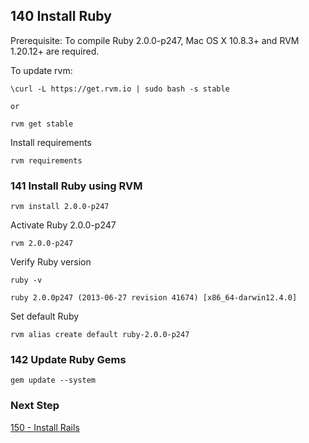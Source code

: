 ## 140 Install Ruby

Prerequisite: To compile Ruby 2.0.0-p247, Mac OS X 10.8.3+ and RVM 1.20.12+ are required.

To update rvm:

```
\curl -L https://get.rvm.io | sudo bash -s stable

or

rvm get stable
```

Install requirements

```
rvm requirements
```

### 141 Install Ruby using RVM

```
rvm install 2.0.0-p247
```

Activate Ruby 2.0.0-p247

```
rvm 2.0.0-p247
```

Verify Ruby version

```
ruby -v
```

```console
ruby 2.0.0p247 (2013-06-27 revision 41674) [x86_64-darwin12.4.0]
```

Set default Ruby

```
rvm alias create default ruby-2.0.0-p247
```

### 142 Update Ruby Gems

```
gem update --system
```

### Next Step

[150 - Install Rails](https://github.com/remomueller/documentation/tree/master/macosx/150-rails.md)
